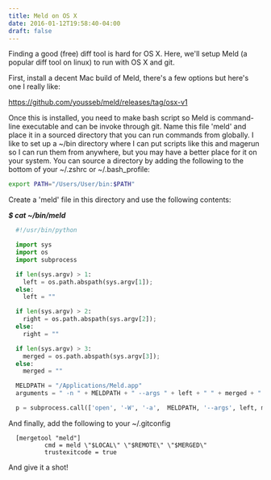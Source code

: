 ```yaml
---
title: Meld on OS X
date: 2016-01-12T19:58:40-04:00
draft: false
---
```


Finding a good (free) diff tool is hard for OS X. Here, we'll setup Meld (a popular diff tool on linux) to run with OS X and git. 

First, install a decent Mac build of Meld, there's a few options but here's one I really like: 

https://github.com/yousseb/meld/releases/tag/osx-v1

Once this is installed, you need to make bash script so Meld is command-line executable and can be invoke through git. Name this file 'meld' and place it in a sourced directory that you can run commands from globally. I like to set up a ~/bin directory where I can put scripts like this and magerun so I can run them from anywhere, but you may have a better place for it on your system. You can source a directory by adding the following to the bottom of your ~/.zshrc or ~/.bash_profile:

```bash
export PATH="/Users/User/bin:$PATH"
```

Create a 'meld' file in this directory and use the following contents:

***$ cat ~/bin/meld***

```python
  #!/usr/bin/python

  import sys
  import os
  import subprocess

  if len(sys.argv) > 1:
    left = os.path.abspath(sys.argv[1]);
  else:
    left = ""

  if len(sys.argv) > 2:
    right = os.path.abspath(sys.argv[2]);
  else:
    right = ""

  if len(sys.argv) > 3:
    merged = os.path.abspath(sys.argv[3]);
  else:
    merged = ""

  MELDPATH = "/Applications/Meld.app"
  arguments = " -n " + MELDPATH + " --args " + left + " " + merged + " " + right

  p = subprocess.call(['open', '-W', '-a',  MELDPATH, '--args', left, merged, right])
```

  And finally, add the following to your ~/.gitconfig

```
  [mergetool "meld"]
          cmd = meld \"$LOCAL\" \"$REMOTE\" \"$MERGED\"
          trustexitcode = true
```

And give it a shot!
